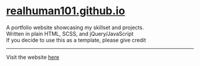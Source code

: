 # [realhuman101.github.io](https://realhuman101.github.io)
A portfolio website showcasing my skillset and projects.  
Written in plain HTML, SCSS, and jQuery/JavaScript  
If you decide to use this as a template, please give credit
***
Visit the website [here](https://realhuman101.github.io)